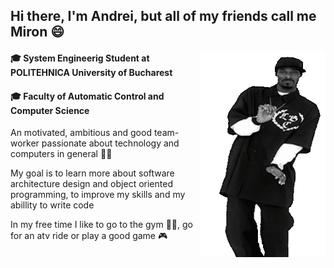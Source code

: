 ## Hi there, I'm Andrei, but all of my friends call me Miron :smile:

<img align="right" src = "https://github.com/mironandrei/mironandrei/blob/main/snoop-dogg-dancing.gif" width="200" height = "330"/>

#### :mortar_board: System Engineerig Student at POLITEHNICA University of Bucharest  
#### :mortar_board: Faculty of Automatic Control and Computer Science


An motivated, ambitious and good team-worker passionate about technology and computers in general 👨‍💻

My goal is to learn more about software architecture design and object oriented programming, to improve my skills and my abillity to write code

In my free time I like to go to the gym 🏋️‍♂️, go for an atv ride or play a good game 🎮

